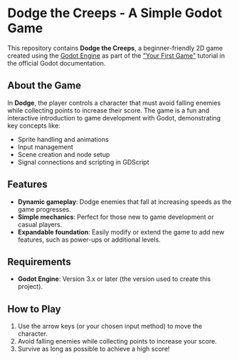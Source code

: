 
# Dodge the Creeps - A Simple Godot Game

This repository contains **Dodge the Creeps**, a beginner-friendly 2D game created using the [Godot Engine](https://godotengine.org/) as part of the ["Your First Game"](https://docs.godotengine.org/en/latest/getting_started/first_2d_game/index.html) tutorial in the official Godot documentation.

## About the Game

In **Dodge**, the player controls a character that must avoid falling enemies while collecting points to increase their score. The game is a fun and interactive introduction to game development with Godot, demonstrating key concepts like:

- Sprite handling and animations
- Input management
- Scene creation and node setup
- Signal connections and scripting in GDScript

## Features

- **Dynamic gameplay**: Dodge enemies that fall at increasing speeds as the game progresses.
- **Simple mechanics**: Perfect for those new to game development or casual players.
- **Expandable foundation**: Easily modify or extend the game to add new features, such as power-ups or additional levels.

## Requirements

- **Godot Engine**: Version 3.x or later (the version used to create this project).

## How to Play

1. Use the arrow keys (or your chosen input method) to move the character.
2. Avoid falling enemies while collecting points to increase your score.
3. Survive as long as possible to achieve a high score!
